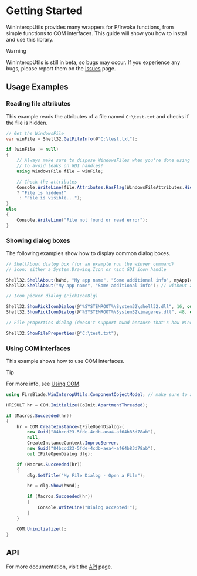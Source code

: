 # Getting Started
WinInteropUtils provides many wrappers for P/Invoke functions, from simple functions to COM interfaces. This guide will show you how to install and use this library.

> [!WARNING]
> WinInteropUtils is still in beta, so bugs may occur. If you experience any bugs, please report them on the [Issues](https://github.com/FireBlade211/WinInteropUtils/issues/new?template=BUG_REPORT.yaml) page.

## Usage Examples
### Reading file attributes
This example reads the attributes of a file named `C:\test.txt` and checks if the file is hidden.

```cs
// Get the WindowsFile
var winFile = Shell32.GetFileInfo(@"C:\test.txt");

if (winFile != null)
{
    // Always make sure to dispose WindowsFiles when you're done using them
    // to avoid leaks on GDI handles!
    using WindowsFile file = winFile;

    // Check the attributes
    Console.WriteLine(file.Attributes.HasFlag(WindowsFileAttributes.Hidden)
    ? "File is hidden!"
     : "File is visible...");
}
else
{
    Console.WriteLine("File not found or read error");
}
```

### Showing dialog boxes
The following examples show how to display common dialog boxes.

```cs
// ShellAbout dialog box (for an example run the winver command)
// icon: either a System.Drawing.Icon or nint GDI icon handle

Shell32.ShellAbout(hWnd, "My app name", "Some additional info", myAppIcon);
Shell32.ShellAbout("My app name", "Some additional info"); // without an icon and hwnd

// Icon picker dialog (PickIconDlg)

Shell32.ShowPickIconDialog(@"%SYSTEMROOT%\System32\shell32.dll", 16, out Icon ic);
Shell32.ShowPickIconDialog(@"%SYSTEMROOT%\System32\imageres.dll", 48, out string path, out int idx);

// File properties dialog (doesn't support hwnd because that's how Windows works)

Shell32.ShowFileProperties(@"C:\test.txt");
```

### Using COM interfaces
This example shows how to use COM interfaces.

> [!TIP]
> For more info, see [Using COM](using-com.md).

```cs
using FireBlade.WinInteropUtils.ComponentObjectModel; // make sure to add this for COM!

HRESULT hr = COM.Initialize(CoInit.ApartmentThreaded);

if (Macros.Succeeded(hr))
{
    hr = COM.CreateInstance<IFileOpenDialog>(
        new Guid("84bccd23-5fde-4cdb-aea4-af64b83d78ab"),
        null,
        CreateInstanceContext.InprocServer,
        new Guid("84bccd23-5fde-4cdb-aea4-af64b83d78ab"),
        out IFileOpenDialog dlg);

    if (Macros.Succeeded(hr))
    {
        dlg.SetTitle("My File Dialog - Open a File");

        hr = dlg.Show(hWnd);

        if (Macros.Succeeded(hr))
        {
            Console.WriteLine("Dialog accepted!");
        }
    }

    COM.Uninitialize();
}
```

## API
For more documentation, visit the [API](../api/FireBlade.WinInteropUtils.html) page.